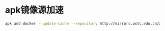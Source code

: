 # apk镜像源加速
```bash
apk add docker --update-cache --repository http://mirrors.ustc.edu.cn/alpine/v3.4/main/ --allow-untrusted
```